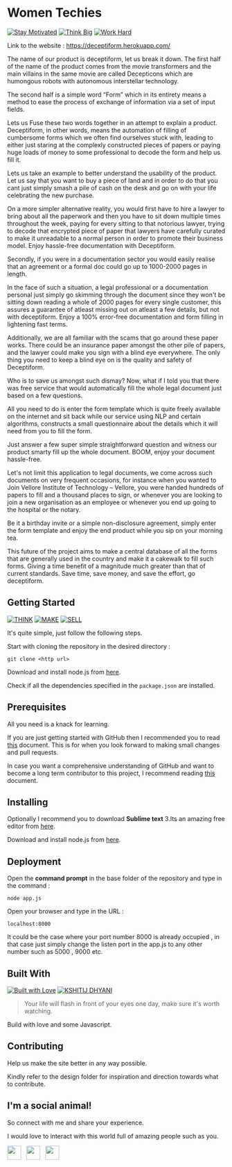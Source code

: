 # Women Techies

[![Stay Motivated](https://img.shields.io/badge/Stay-Motivated-teal.svg?style=for-the-badge)](https://github.com/wimpywarlord/Mess_It_Up) 
[![Think Big](https://img.shields.io/badge/Think-Big-orange.svg?style=for-the-badge)](https://www.linkedin.com/in/kshitijdhyani/)
[![Work Hard](https://img.shields.io/badge/Work-Hard-blue.svg?style=for-the-badge)](https://github.com/wimpywarlord)

Link to the website : https://deceptiform.herokuapp.com/

The name of our product is deceptiform, let us break it down. The first half of the name of the product comes from the movie transformers and the main villains in the same movie are called Decepticons which are humongous robots with autonomous interstellar technology.

 The second half is a simple word “Form” which in its entirety means a method to ease the process of exchange of information via a set of input fields. 

Lets us Fuse these two words together in an attempt to explain a product. Deceptiform, in other words, means the automation of filling of cumbersome forms which we often find ourselves stuck with, leading to either just staring at the complexly constructed pieces of papers or paying huge loads of money to some professional to decode the form and help us fill it.

Lets us take an example to better understand the usability of the product. Let us say that you want to buy a piece of land and in order to do that you cant just simply smash a pile of cash on the desk and go on with your life celebrating the new purchase. 

On a more simpler alternative reality, you would first have to hire a lawyer to bring about all the paperwork and then you have to sit down multiple times throughout the week, paying for every sitting to that notorious lawyer, trying to decode that encrypted piece of paper that lawyers have carefully curated to make it unreadable to a normal person in order to promote their business model. Enjoy hassle-free documentation with Deceptiform.

Secondly, if you were in a documentation sector you would easily realise that an agreement or a formal doc could go up to 1000-2000 pages in length.

 In the face of such a situation, a legal professional or a documentation personal just simply go skimming through the document since they won't be sitting down reading a whole of 2000 pages for every single customer, this assures a guarantee of atleast missing out on atleast a few details, but not with deceptiform. Enjoy a 100% error-free documentation and form filling in lightening fast terms. 

Additionally, we are all familiar with the scams that go around these paper works. There could be an insurance paper amongst the other pile of papers, and the lawyer could make you sign with a blind eye everywhere. The only thing you need to keep a blind eye on is the quality and safety of Deceptiform.

Who is to save us amongst such dismay?
Now, what if I told you that there was free service that would automatically fill the whole legal document just based on a few questions. 

All you need to do is enter the form template which is quite freely available on the internet and sit back while our service using NLP and certain algorithms, constructs a small questionnaire about the details which it will need from you to fill the form. 

Just answer a few super simple straightforward question and witness our product smarty fill up the whole document. BOOM, enjoy your document hassle-free.  

Let's not limit this application to legal documents, we come across such documents on very frequent occasions, for instance when you wanted to Join Vellore Institute of Technology – Vellore, you were handed hundreds of papers to fill and a thousand places to sign, or whenever you are looking to join a new organisation as an employee or whenever you end up going to the hospital or the notary.

 Be it a birthday invite or a simple non-disclosure agreement, simply enter the form template and enjoy the end product while you sip on your morning tea.

This future of the project aims to make a central database of all the forms that are generally used in the country and make it a cakewalk to fill such forms. Giving a time benefit of a magnitude much greater than that of current standards.
Save time, save money, and save the effort, go deceptiform.


## Getting Started

[![THINK](https://img.shields.io/badge/Stay-Motivated-teal.svg?style=for-the-badge)](https://github.com/wimpywarlord/Mess_It_Up) 
[![MAKE](https://img.shields.io/badge/Think-Big-orange.svg?style=for-the-badge)](https://www.linkedin.com/in/kshitijdhyani/)
[![SELL](https://img.shields.io/badge/Work-Hard-blue.svg?style=for-the-badge)](https://github.com/wimpywarlord)

It's quite simple, just follow the following steps.

Start with cloning the repository in the desired directory :

```
git clone <http url>
```

Download and install node.js from [here](https://nodejs.org/en/download/).

Check if all the dependencies specified in the ```package.json``` are installed.

## Prerequisites

All you need is a knack for learning.

If you are just getting started with GitHub then I recommended you to read [this](https://github.com/wimpywarlord/first-contributions/blob/master/README.md) document. This is for when you look forward to making small changes and pull requests.

In case you want a comprehensive understanding of GitHub and want to become a long term contributor to this project, I recommend reading [this]( https://gist.github.com/Chaser324/ce0505fbed06b947d962) document.

## Installing

Optionally I recommend you to download **Sublime text** 3.Its an amazing free editor from [here](https://www.sublimetext.com/3). 

Download and install node.js from [here](https://nodejs.org/en/download/).

## Deployment

Open the **command prompt** in the base folder of the repository and type in the command : 

```
node app.js
```

Open your browser and type in the URL : 

```
localhost:8000
```

It could be the case where your port number 8000 is already occupied , in that case just simply change the listen port in the app.js to any other number such as 5000 , 9000 etc.

## Built With

[![Built with Love](https://forthebadge.com/images/badges/built-with-love.svg)](https://www.linkedin.com/in/kshitijdhyani/) [![KSHITIJ DHYANI](https://forthebadge.com/images/badges/makes-people-smile.svg)](https://www.linkedin.com/in/kshitijdhyani/) 

> Your life will flash in front of your eyes one day, make sure it's worth watching.

Build with love and some Javascript.

## Contributing

Help us make the site better in any way possible.


Kindly refer to the design folder for inspiration and direction towards what to contribute.


## I'm a social animal!

So connect with me and share your experience.

I would love to interact with this world full of amazing people such as you. 

<a href="https://www.facebook.com/kshitij.dhyani.3" target="_blank"><img height="32" width="32" src="https://cdn.jsdelivr.net/npm/simple-icons@latest/icons/facebook.svg" /></a> &nbsp;&nbsp;<a href="https://www.linkedin.com/in/kshitijdhyani/" target="_blank"><img height="32" width="32" src="https://cdnjs.cloudflare.com/ajax/libs/ionicons/4.5.6/collection/build/ionicons/svg/logo-linkedin.svg" /></a> &nbsp;&nbsp;<a href="https://www.instagram.com/kshitij_dhyani/?hl=en" target="_blank"><img height="32" width="32" src="https://cdn.jsdelivr.net/npm/simple-icons@latest/icons/instagram.svg" /></a>
